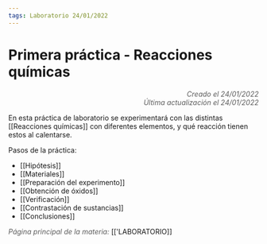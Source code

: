 ```yaml
---
tags: Laboratorio 24/01/2022
---
```


# Primera práctica - Reacciones químicas
<div style="text-align: right; opacity: 0.7; font-style: italic;">Creado el 24/01/2022</div>
<div style="text-align: right; opacity: 0.7; font-style: italic;">Última actualización el 24/01/2022</div>

En esta práctica de laboratorio se experimentará con las distintas [[Reacciones químicas]] con diferentes elementos, y qué reacción tienen estos al calentarse.

Pasos de la práctica:

- [[Hipótesis]]
- [[Materiales]]
- [[Preparación del experimento]]
- [[Obtención de óxidos]]
- [[Verificación]]
- [[Contrastación de sustancias]]
- [[Conclusiones]]

<span style="opacity: 0.7; font-style: italic;">Página principal de la materia:</span> [['LABORATORIO]]
